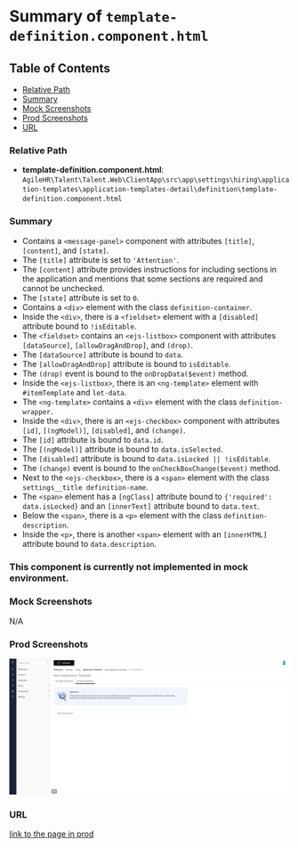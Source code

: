 # Summary of `template-definition.component.html`

## Table of Contents

-   [Relative Path](#relative-path)
-   [Summary](#summary)
-   [Mock Screenshots](#mock-screenshots)
-   [Prod Screenshots](#prod-screenshots)
-   [URL](#url)

### Relative Path

-   **template-definition.component.html**: `AgileHR\Talent\Talent.Web\ClientApp\src\app\settings\hiring\application-templates\application-templates-detail\definition\template-definition.component.html`

### Summary

-   Contains a `<message-panel>` component with attributes `[title]`, `[content]`, and `[state]`.
-   The `[title]` attribute is set to `'Attention'`.
-   The `[content]` attribute provides instructions for including sections in the application and mentions that some sections are required and cannot be unchecked.
-   The `[state]` attribute is set to `0`.
-   Contains a `<div>` element with the class `definition-container`.
-   Inside the `<div>`, there is a `<fieldset>` element with a `[disabled]` attribute bound to `!isEditable`.
-   The `<fieldset>` contains an `<ejs-listbox>` component with attributes `[dataSource]`, `[allowDragAndDrop]`, and `(drop)`.
-   The `[dataSource]` attribute is bound to `data`.
-   The `[allowDragAndDrop]` attribute is bound to `isEditable`.
-   The `(drop)` event is bound to the `onDropData($event)` method.
-   Inside the `<ejs-listbox>`, there is an `<ng-template>` element with `#itemTemplate` and `let-data`.
-   The `<ng-template>` contains a `<div>` element with the class `definition-wrapper`.
-   Inside the `<div>`, there is an `<ejs-checkbox>` component with attributes `[id]`, `[(ngModel)]`, `[disabled]`, and `(change)`.
-   The `[id]` attribute is bound to `data.id`.
-   The `[(ngModel)]` attribute is bound to `data.isSelected`.
-   The `[disabled]` attribute is bound to `data.isLocked || !isEditable`.
-   The `(change)` event is bound to the `onCheckBoxChange($event)` method.
-   Next to the `<ejs-checkbox>`, there is a `<span>` element with the class `settings__title definition-name`.
-   The `<span>` element has a `[ngClass]` attribute bound to `{'required': data.isLocked}` and an `[innerText]` attribute bound to `data.text`.
-   Below the `<span>`, there is a `<p>` element with the class `definition-description`.
-   Inside the `<p>`, there is another `<span>` element with an `[innerHTML]` attribute bound to `data.description`.

### This component is currently not implemented in mock environment.

### Mock Screenshots

N/A

### Prod Screenshots

![Prod Screenshot](./template-definition-prod.png)

### URL

[link to the page in prod](https://piedpiper.agilehr.net/core/settings/hiring/applicationtemplates/candidateapptemplate)

